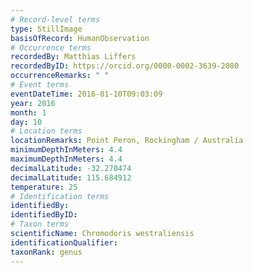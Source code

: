 ```yaml
---
# Record-level terms
type: StillImage
basisOfRecord: HumanObservation
# Occurrence terms
recordedBy: Matthias Liffers
recordedByID: https://orcid.org/0000-0002-3639-2080
occurrenceRemarks: " "
# Event terms
eventDateTime: 2016-01-10T09:03:09
year: 2016
month: 1
day: 10
# Location terms
locationRemarks: Point Peron, Rockingham / Australia
minimumDepthInMeters: 4.4
maximumDepthInMeters: 4.4
decimalLatitude: -32.270474
decimalLatitude: 115.684912
temperature: 25
# Identification terms
identifiedBy: 
identifiedByID: 
# Taxon terms
scientificName: Chromodoris westraliensis
identificationQualifier: 
taxonRank: genus
---
```

